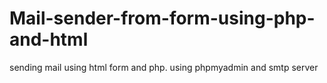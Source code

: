 # Mail-sender-from-form-using-php-and-html
sending mail using html form and php. using phpmyadmin and smtp server
